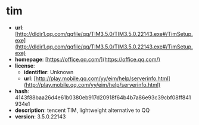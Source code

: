 # tim

- **url**: [http://dldir1.qq.com/qqfile/qq/TIM3.5.0/TIM3.5.0.22143.exe#/TimSetup.exe](http://dldir1.qq.com/qqfile/qq/TIM3.5.0/TIM3.5.0.22143.exe#/TimSetup.exe)
- **homepage**: [https://office.qq.com/](https://office.qq.com/)
- **license**:
  - **identifier**: Unknown
  - **url**: [http://play.mobile.qq.com/yy/eim/help/serverinfo.html](http://play.mobile.qq.com/yy/eim/help/serverinfo.html)
- **hash**: 4143f88baa26d4e61b0380eb917d20918f64b4b7a86e93c39cbf08ff841934e1
- **description**: tencent TIM, lightweight alternative to QQ
- **version**: 3.5.0.22143

